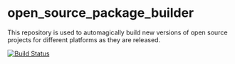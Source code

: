 # open_source_package_builder
This repository is used to automagically build new versions of open source projects for different platforms as they are released.

[![Build Status](https://travis-ci.org/ryanniehaus/open_source_package_builder.svg?branch=RELEASE_gdalv2.2.0beta1)](https://travis-ci.org/ryanniehaus/open_source_package_builder/branches)
